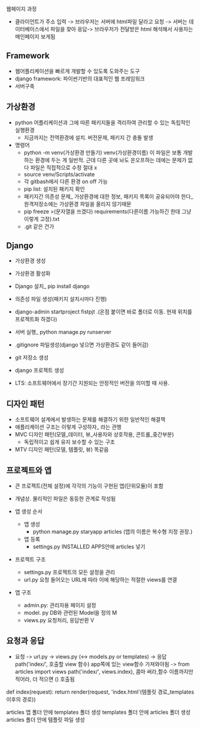 웹페이지 과정
-  클라이언트가 주소 입력 -> 브라우저는 서버에 html파일 달라고 요청 -> 서버는 데이터베이스에서 파일을 찾아 응답-> 브라우저가 전달받은 html 해석해서 사용자는 메인페이지 보게됨
## Framework
- 웹어플리케이션을 빠르게 개발할 수 있도록 도와주는 도구
- django framework: 파이썬기반의 대표적인 웹 프레임워크
 - 서버구축

## 가상환경
- python 어플리케이션과 그에 따른 패키지들을 격리하여 관리할 수 있는 독립적인 실행환경
  - 지금까지는 전역환경에 설치. 버전문제, 패키지 간 충돌 발생
- 명령어
  - python -m venv(가상환경 만들기) venv(가상환경이름)
    이 파일은 보통 개발하는 환경에 두는 게 일반적. 근데 다른 곳에 놔도 온오프하는 데에는 문제가 없다
    파일은 직접적으로 수정 절대 x
  - source venv/Scripts/activate
  - 각 gitbash에서 다른 환경 on off 가능
  - pip list: 설치된 패키지 확인
  - 패키지간 의존성 문제_ 가상환경에 대한 정보, 패키지 목록이 공유되어야 한다_ 원격저장소에는 가상환경 파일을 올리지 않기때문
  - pip freeze >(문자열을 쓰겠다) requirements(다른이름 가능하긴 한데 그냥 이렇게 고정).txt
  - .git 같은 건가

## Django
- 가상환경 생성
-  가상환경 활성화
- Django 설치_ pip install django
- 의존성 파일 생성(패키지 설치시마다 진행)
- django-admin startproject fistpjt .(온점 붙이면 바로 폴더로 이동. 현재 위치를 프로젝트화 하겠다)
- 서버 실행_ python manage.py runserver

- .gitignore 파일생성(django 넣으면 가상환경도 같이 들어감)
- git 저장소 생성
- django 프로젝트 생성

- LTS: 소프트웨어에서 장기간 지원되는 안정적인 버전을 의미할 때 사용.

## 디자인 패턴
-  소프트웨어 설계에서 발생하는 문제를 해결하기 위한 일반적인 해결책
- 애플리케이션 구조는 이렇게 구성하자_ 라는 관행
- MVC 디자인 패턴(모델_데이터, 뷰_사용자와 상호작용, 콘트롤_중간부분)
  - 독립적이고 쉽게 유지 보수할 수 있는 구조
- MTV 디자인 패턴(모델, 템플릿, 뷰) 똑같음

## 프로젝트와 앱
- 큰 프로젝트(전체 설정)에 각각의 기능이 구현된 앱(단위모듈)이 포함
- 개념상. 물리적인 파일은 동등한 관계로 작성됨
- 앱 생성 순서
  - 앱 생성
    - python manage.py staryapp articles (앱의 이름은 복수형 지정 권장.)
  - 앱 등록
    - settings.py INSTALLED APPS안에 articles 넣기

- 프로젝트 구조
  - settings.py 프로젝트의 모든 설정을 관리
  - url.py 요청 들어오는 URL에 따라 이에 해당하는 적절한 views를 연결

- 앱 구조
  - admin.py: 관리자용 페이지 설정
  - model. py DB와 관련된 Model을 정의 M
  - views.py 요청처리, 응답반환 V

## 요청과 응답
- 요청 -> url.py  -> views.py (<-> models.py or templates) -> 응답
path('index/', 호출할 view 함수) app쪽에 있는 view함수 가져와야됨
-> from articles import views
path('index/', views.index), 콤마 써라,함수 이름까지만 적어라, 더 적으면 () 호출됨 

def index(request):
  return render(request, 'index.html'(템플릿 경로_templates 이후의 경로))

articles 앱 폴더 안에 templates 폴더 생성
templates 폴더 안에 articles 폴더 생성
articles 폴더 안에 템플릿 파일 생성

